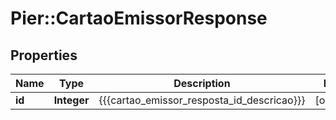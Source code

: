 # Pier::CartaoEmissorResponse

## Properties
Name | Type | Description | Notes
------------ | ------------- | ------------- | -------------
**id** | **Integer** | {{{cartao_emissor_resposta_id_descricao}}} | [optional] 



